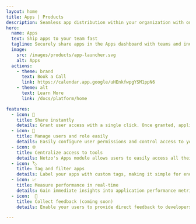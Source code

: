 ```yaml
---
layout: home
title: Apps | Products
description: Seamless app distribution within your organization with one-click, secure sharing and user management.
hero:
  name: Apps
  text: Ship apps to your team fast
  tagline: Securely share apps in the Apps dashboard with teams and individuals in one-click.
  image:
    src: /images/products/app-launcher.svg
    alt: Apps
  actions:
    - theme: brand
      text: Book a Call
      link: https://calendar.app.google/uHEnkfwpgYSM1ppN6
    - theme: alt
      text: Learn More
      link: /docs/platform/home

features:
  - icon: 🚀
    title: Share instantly
    details: Grant user access with a single click. Once granted, applications appear instantly on users' dashboards in the form of tiles.
  - icon: 🔑
    title: Manage users and role easily
    details: Easily configure user permissions and control access to your applications with precision.
  - icon: 🌐
    title: Centralize access to tools
    details: Netzo's Apps module allows users to easily access all their authorized applications from a single dashboard.
  - icon: 🏷️
    title: Tag and filter apps
    details: Label your apps with custom tags, making it simple for end users to filter applications in the Apps module based on their tags.
  - icon: 📈
    title: Measure performance in real-time
    details: Gain immediate insights into application performance metrics, allowing you to analyze data quickly and make improvements fast.
  - icon:  📢
    title: Collect feedback (coming soon)
    details: Enable your users to provide direct feedback to developers and managers right from the Apps dashboard, contributing to app improvement and faster iteration cycles.

---
```


<script setup>
import BannerCta from '@theme/components/banners/BannerCta.vue'
import Footer from '@theme/components/Footer.vue'
import locale from '@theme/../../locales/en'
</script>

<section class="mt-32">
  <BannerCta v-bind="locale.home.sectionBannerCta" />

  <!-- <NewsLetter /> -->

  <Footer v-bind="locale.footer" />
</section>


